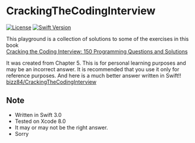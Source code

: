 CrackingTheCodingInterview
=====
[![License](https://img.shields.io/cocoapods/l/Swinject.svg?style=flat)](http://cocoapods.org/pods/Swinject)
[![Swift Version](https://img.shields.io/badge/Swift-3.0.x-orange.svg)](https://developer.apple.com/swift)

This playground is a collection of solutions to some of the exercises in this book<br />[Cracking the Coding Interview: 150 Programming Questions and Solutions](https://www.amazon.co.uk/Cracking-Coding-Interview-Programming-Questions/dp/098478280X/ref=sr_1_2?ie=UTF8&qid=1437988505&sr=8-2&keywords=cracking+the+code+interview)

It was created from Chapter 5. This is for personal learning purposes and may be an incorrect answer. It is recommended that you use it only for reference purposes. And here is a much better answer written in Swift!!<br />
[bizz84/CrackingTheCodingInterview](https://github.com/bizz84/CrackingTheCodingInterview#cracking-the-coding-interview-150-programming-questions-and-solutions)

## Note
- Written in Swift 3.0
- Tested on Xcode 8.0
- It may or may not be the right answer.
- Sorry
